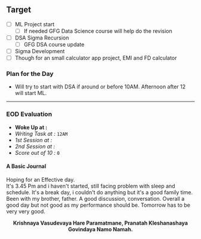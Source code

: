 ## Target
- [ ] ML Project start
	- [ ] If needed GFG Data Science course will help do the revision
- [ ] DSA Sigma Recursion
	- [ ] GFG DSA course update
- [ ] Sigma Development
- [ ] Though for an small calculator app project, EMI and FD calculator
### Plan for the Day
- Will try to start with DSA if around or before 10AM. Afternoon after 12 will start ML.

---
### EOD Evaluation
- **Woke Up at :**
- *Writing Task at :* `12AM`
- *1st Session at :*
- *2nd Session at :* 
- *Score out of 10 :* `0`

#### A Basic Journal
Hoping for an Effective day. <br>
It's 3.45 Pm and i haven't started, still facing problem with sleep and schedule.
It's a break day, i couldn't do anything but it's a good family time. Been with my brother, father. A good discussion, conversation. Overall a good day but not good as my performance should be. Tomorrow has to be very very good.

<center><b>Krishnaya Vasudevaya Hare Paramatmane, Pranatah Kleshanashaya Govindaya Namo Namah.</b></center>